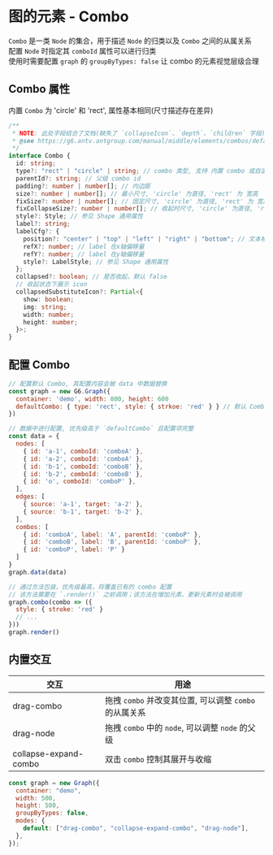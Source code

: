 # 图的元素 - Combo

`Combo` 是一类 `Node` 的集合，用于描述 `Node` 的归类以及 `Combo` 之间的从属关系 <br/>
配置 `Node` 时指定其 `comboId` 属性可以进行归类 <br>
使用时需要配置 `graph` 的 `groupByTypes: false` 让 combo 的元素视觉层级合理

## Combo 属性

内置 `Combo` 为 'circle' 和 'rect', 属性基本相同(尺寸描述存在差异)

```ts
/**
 * NOTE: 此处字段结合了文档(缺失了 `collapseIcon`、`depth`、`children` 字段)和声明文件(缺失了 `fixSize`、`fixCollapseSize`)
 * @see https://g6.antv.antgroup.com/manual/middle/elements/combos/default-combo
 */
interface Combo {
  id: string;
  type?: "rect" | "circle" | string; // combo 类型, 支持 内置 combo 或自定义 combo, 默认 'circle'
  parentId?: string; // 父级 combo id
  padding?: number | number[]; // 内边距
  size?: number | number[]; // 最小尺寸, 'circle' 为直径, 'rect' 为 宽高
  fixSize?: number | number[]; // 固定尺寸, 'circle' 为直径, 'rect' 为 宽高
  fixCollapseSize?: number | number[]; // 收起时尺寸, 'circle' 为直径, 'rect' 为 宽高
  style?: Style; // 参见 Shape 通用属性
  label?: string;
  labelCfg?: {
    position?: "center" | "top" | "left" | "right" | "bottom"; // 文本相对 combo 位置, 默认 'top'
    refX?: number; // label 在x轴偏移量
    refY?: number; // label 在y轴偏移量
    style?: LabelStyle; // 参见 Shape 通用属性
  };
  collapsed?: boolean; // 是否收起，默认 false
  // 收起状态下展示 icon
  collapsedSubstituteIcon?: Partial<{
    show: boolean;
    img: string;
    width: number;
    height: number;
  }>;
}
```

## 配置 Combo

```js
// 配置默认 Combo, 其配置内容会被 data 中数据替换
const graph = new G6.Graph({
  container: 'demo', width: 800, height: 600
  defaultCombo: { type: 'rect', style: { strkoe: 'red' } } // 默认 Combo, 包含部分配置项
})

// 数据中进行配置, 优先级高于 `defaultCombo` 且配置项完整
const data = {
  nodes: [
    { id: 'a-1', comboId: 'comboA' },
    { id: 'a-2', comboId: 'comboA' },
    { id: 'b-1', comboId: 'comboB' },
    { id: 'b-2', comboId: 'comboB' },
    { id: 'o', comboId: 'comboP' },
  ],
  edges: [
    { source: 'a-1', target: 'a-2' },
    { source: 'b-1', target: 'b-2' },
  ],
  combos: [
    { id: 'comboA', label: 'A', parentId: 'comboP' },
    { id: 'comboB', label: 'B', parentId: 'comboP' },
    { id: 'comboP', label: 'P' }
  ]
}
graph.data(data)

// 通过方法包装，优先级最高，将覆盖已有的 combo 配置
// 该方法需要在 `.render()` 之前调用；该方法在增加元素、更新元素时会被调用
graph.combo(combo => ({
  style: { stroke: 'red' }
  // ...
}))
graph.render()
```

## 内置交互

| 交互                  | 用途                                                   |
| --------------------- | ------------------------------------------------------ |
| drag-combo            | 拖拽 `combo` 并改变其位置, 可以调整 `combo` 的从属关系 |
| drag-node             | 拖拽 `combo` 中的 `node`, 可以调整 `node` 的父级       |
| collapse-expand-combo | 双击 `combo` 控制其展开与收缩                          |

```js
const graph = new Graph({
  container: "demo",
  width: 500,
  height: 500,
  groupByTypes: false,
  modes: {
    default: ["drag-combo", "collapse-expand-combo", "drag-node"],
  },
});
```

<!-- TODO: ## 自定义 Combo -->
